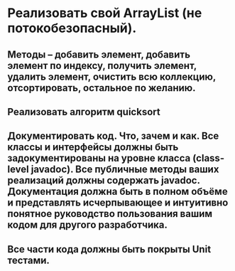 # Реализовать свой ArrayList (не потокобезопасный).
## Методы – добавить элемент, добавить элемент по индексу, получить элемент, удалить элемент, очистить всю коллекцию, отсортировать, остальное по желанию.
## Реализовать алгоритм quicksort
## Документировать код. Что, зачем и как. Все классы и интерфейсы должны быть задокументированы на уровне класса (class-level javadoc). Все публичные методы ваших реализаций должны содержать javadoc. Документация должна быть в полном объёме и представлять исчерпывающее и интуитивно понятное руководство пользования вашим кодом для другого разработчика.
## Все части кода должны быть покрыты Unit тестами.
